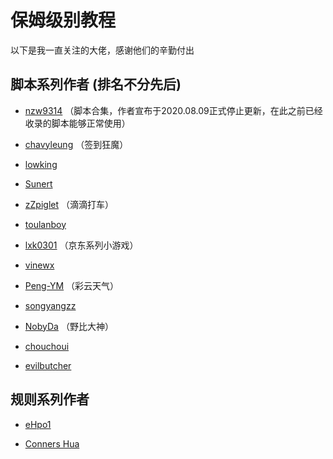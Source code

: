 # 保姆级别教程

以下是我一直关注的大佬，感谢他们的辛勤付出

## 脚本系列作者 (排名不分先后)

- [nzw9314](https://github.com/nzw9314/QuantumultX/tree/master) （脚本合集，作者宣布于2020.08.09正式停止更新，在此之前已经收录的脚本能够正常使用）

- [chavyleung](https://github.com/chavyleung/scripts)  （签到狂魔）

- [lowking](https://github.com/lowking/Scripts/tree/master) 

- [Sunert](https://github.com/Sunert/Scripts/) 

- [zZpiglet](https://github.com/zZPiglet/Task)  （滴滴打车）

- [toulanboy](https://github.com/toulanboy/scripts/tree/master) 

- [lxk0301](https://gitee.com/lxk0301/scripts/)  （京东系列小游戏）

- [vinewx](https://ooxx.be/js) 

- [Peng-YM](https://github.com/Peng-YM/QuanX)  （彩云天气）

- [songyangzz](https://github.com/songyangzz/QxScripts) 

- [NobyDa](https://github.com/NobyDa/Script/tree/master) （野比大神）

- [chouchoui](https://github.com/chouchoui/QuanX) 

- [evilbutcher](https://github.com/evilbutcher/Quantumult_X/tree/master) 

## 规则系列作者

- [eHpo1](https://github.com/eHpo1/Rules)

- [Conners Hua](https://github.com/ConnersHua/Profiles/tree/master)
